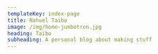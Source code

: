 ```yaml
---
templateKey: index-page
title: Nahuel Taibo
image: /img/home-jumbotron.jpg
heading: Taibo
subheading: A personal blog about making stuff
---
```

